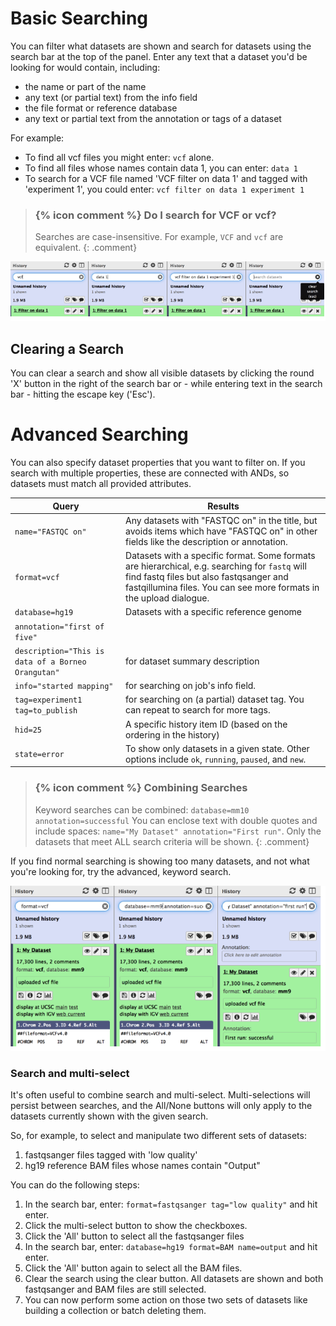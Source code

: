 # Basic Searching

You can filter what datasets are shown and search for datasets using the search bar at the top of the panel. Enter
any text that a dataset you'd be looking for would contain, including:

* the name or part of the name
* any text (or partial text) from the info field
* the file format or reference database
* any text or partial text from the annotation or tags of a dataset

For example:

* To find all vcf files you might enter: `vcf` alone.
* To find all files whose names contain data 1, you can enter: `data 1`
* To search for a VCF file named 'VCF filter on data 1' and tagged with 'experiment 1', you could enter: `vcf filter on data 1 experiment 1`

> ### {% icon comment %} Do I search for VCF or vcf?
> Searches are case-insensitive. For example, `VCF` and `vcf` are equivalent.
{: .comment}

![Searches for dataset](../../images/basic-search.png "Searching for a dataset. 'vcf', 'data 1', and 'vcf filter on data 1 experiment 1' all return the same results.")

## Clearing a Search

You can clear a search and show all visible datasets by clicking the round 'X' button in the right of the search bar
or - while entering text in the search bar - hitting the escape key ('Esc').

# Advanced Searching

You can also specify dataset properties that you want to filter on. If you search with multiple properties, these are connected with ANDs, so datasets must match all provided attributes.

Query                                              | Results
-----                                              | ------
`name="FASTQC on"`                                 | Any datasets with "FASTQC on" in the title, but avoids items which have "FASTQC on" in other fields like the description or annotation.
`format=vcf`                                       | Datasets with a specific format. Some formats are hierarchical, e.g. searching for `fastq` will find fastq files but also fastqsanger and fastqillumina files. You can see more formats in the upload dialogue.
`database=hg19`                                    | Datasets with a specific reference genome
`annotation="first of five"`                       |
`description="This is data of a Borneo Orangutan"` | for dataset summary description
`info="started mapping"`                           | for searching on job's info field.
`tag=experiment1 tag=to_publish`                   | for searching on (a partial) dataset tag. You can repeat to search for more tags.
`hid=25`                                           | A specific history item ID (based on the ordering in the history)
`state=error`                                      | To show only datasets in a given state. Other options include `ok`, `running`, `paused`, and `new`.


> ### {% icon comment %} Combining Searches
> Keyword searches can be combined: `database=mm10 annotation=successful`
> You can enclose text with double quotes and include spaces: `name="My Dataset" annotation="First run"`.
> Only the datasets that meet ALL search criteria will be shown.
{: .comment}

If you find normal searching is showing too many datasets, and not what you're looking for, try the advanced, keyword
search.

![Advanced search](../../images/adv-search.png "Advanced searching with multiple filters.")

### Search and multi-select

It's often useful to combine search and multi-select. Multi-selections will persist between searches, and the All/None buttons
will only apply to the datasets currently shown with the given search.

So, for example, to select and manipulate two different sets of datasets:

1. fastqsanger files tagged with 'low quality'
2. hg19 reference BAM files whose names contain "Output"

You can do the following steps:

1. In the search bar, enter: `format=fastqsanger tag="low quality"` and hit enter.
2. Click the multi-select button to show the checkboxes.
3. Click the 'All' button to select all the fastqsanger files
4. In the search bar, enter: `database=hg19 format=BAM name=output` and hit enter.
5. Click the 'All' button again to select all the BAM files.
6. Clear the search using the clear button. All datasets are shown and both fastqsanger and BAM files are still selected.
7. You can now perform some action on those two sets of datasets like building a collection or batch deleting them.
